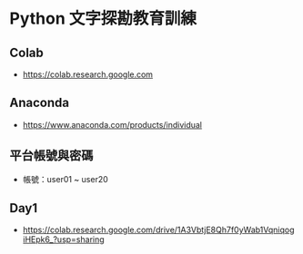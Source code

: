 # Python 文字探勘教育訓練

## Colab
- https://colab.research.google.com

## Anaconda 
- https://www.anaconda.com/products/individual

## 平台帳號與密碼
- 帳號：user01 ~ user20

## Day1
- https://colab.research.google.com/drive/1A3VbtjE8Qh7f0yWab1VqniqogiHEpk6_?usp=sharing

